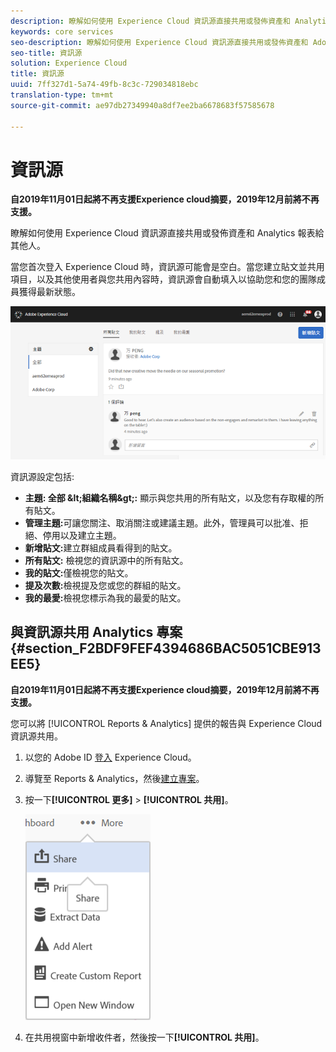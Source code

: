 ```yaml
---
description: 瞭解如何使用 Experience Cloud 資訊源直接共用或發佈資產和 Analytics 報表給其他人。
keywords: core services
seo-description: 瞭解如何使用 Experience Cloud 資訊源直接共用或發佈資產和 Adobe Analytics 報表給其他人。
seo-title: 資訊源
solution: Experience Cloud
title: 資訊源
uuid: 7ff327d1-5a74-49fb-8c3c-729034818ebc
translation-type: tm+mt
source-git-commit: ae97db27349940a8df7ee2ba6678683f57585678

---
```



# 資訊源

**自2019年11月01日起將不再支援Experience cloud摘要，2019年12月前將不再支援。**

瞭解如何使用 Experience Cloud 資訊源直接共用或發佈資產和 Analytics 報表給其他人。

當您首次登入 Experience Cloud 時，資訊源可能會是空白。當您建立貼文並共用項目，以及其他使用者與您共用內容時，資訊源會自動填入以協助您和您的團隊成員獲得最新狀態。

![](assets/posts.png)

資訊源設定包括:

* **主題: 全部 \&lt;組織名稱\&gt;:** 顯示與您共用的所有貼文，以及您有存取權的所有貼文。
* **管理主題:**&#x200B;可讓您關注、取消關注或建議主題。此外，管理員可以批准、拒絕、停用以及建立主題。
* **新增貼文:**&#x200B;建立群組成員看得到的貼文。
* **所有貼文:** 檢視您的資訊源中的所有貼文。
* **我的貼文:**&#x200B;僅檢視您的貼文。
* **提及次數:**&#x200B;檢視提及您或您的群組的貼文。
* **我的最愛:**&#x200B;檢視您標示為我的最愛的貼文。

## 與資訊源共用 Analytics 專案 {#section_F2BDF9FEF4394686BAC5051CBE913EE5}

**自2019年11月01日起將不再支援Experience cloud摘要，2019年12月前將不再支援。**

您可以將 [!UICONTROL Reports &amp; Analytics] 提供的報告與 Experience Cloud 資訊源共用。

1. 以您的 Adobe ID [登入](admin-getting-started/getting-started-experience-cloud.md#topic_AC564B6795334DE39359ADD87F52F2E0) Experience Cloud。

1. 導覽至 Reports &amp; Analytics，然後[建立專案](https://docs.adobe.com/content/help/en/analytics/analyze/analysis-workspace/build-workspace-project/freeform-overview.html)。

1. 按一下&#x200B;**[!UICONTROL 更多]** &gt; **[!UICONTROL 共用]**。

   ![](assets/share_report.png)

1. 在共用視窗中新增收件者，然後按一下&#x200B;**[!UICONTROL 共用]**。
